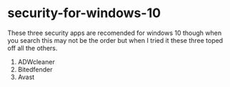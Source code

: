 # security-for-windows-10
These three security apps are recomended for windows 10 though when you search this may not be the order but when I tried it these three toped off all the others.
1. ADWcleaner
2. Bitedfender
3. Avast
